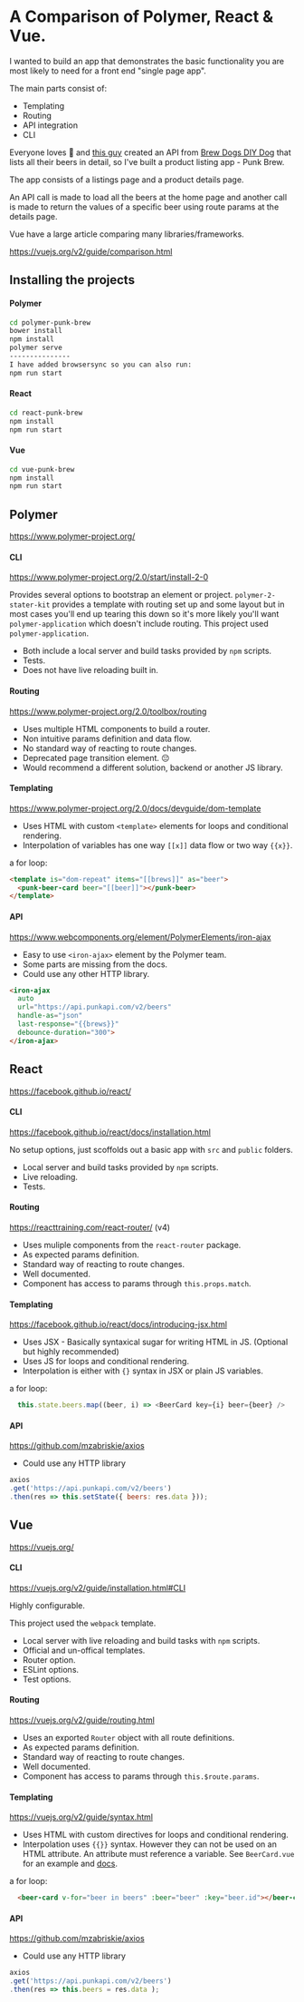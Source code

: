 # A Comparison of Polymer, React & Vue.
I wanted to build an app that demonstrates the basic functionality you are most likely to need for a front end "single page app".

The main parts consist of:
- Templating
- Routing
- API integration
- CLI

Everyone loves :beer: and [this guy](https://github.com/samjbmason/punkapi-db) created an API from [Brew Dogs DIY Dog](https://www.brewdog.com/diydog) that lists all their beers in detail, so I've built a product listing app - Punk Brew.

The app consists of a listings page and a product details page.

An API call is made to load all the beers at the home page and another call is made to return the values
of a specific beer using route params at the details page.

Vue have a large article comparing many libraries/frameworks.

https://vuejs.org/v2/guide/comparison.html


## Installing the projects
#### Polymer
```bash
cd polymer-punk-brew
bower install
npm install
polymer serve
---------------
I have added browsersync so you can also run:
npm run start
```

#### React
```bash
cd react-punk-brew
npm install
npm run start
```

#### Vue
```bash
cd vue-punk-brew
npm install
npm run start
```





## Polymer
https://www.polymer-project.org/

#### CLI
https://www.polymer-project.org/2.0/start/install-2-0

Provides several options to bootstrap an element or project.
`polymer-2-stater-kit` provides a template with routing set up and some layout but in most cases you'll end up tearing this down so it's more likely you'll want `polymer-application` which doesn't include routing.
This project used `polymer-application`.

- Both include a local server and build tasks provided by `npm` scripts.
- Tests.
- Does not have live reloading built in.

#### Routing
https://www.polymer-project.org/2.0/toolbox/routing
- Uses multiple HTML components to build a router.
- Non intuitive params definition and data flow.
- No standard way of reacting to route changes.
- Deprecated page transition element. 😔
- Would recommend a different solution, backend or another JS library.

#### Templating
https://www.polymer-project.org/2.0/docs/devguide/dom-template

- Uses HTML with custom `<template>` elements for loops and conditional rendering.
- Interpolation of variables has one way `[[x]]` data flow or two way `{{x}}`.

a for loop:
```HTML
<template is="dom-repeat" items="[[brews]]" as="beer">
  <punk-beer-card beer="[[beer]]"></punk-beer>
</template>
```

#### API
https://www.webcomponents.org/element/PolymerElements/iron-ajax

- Easy to use `<iron-ajax>` element by the Polymer team.
- Some parts are missing from the docs.
- Could use any other HTTP library.

```HTML    
<iron-ajax
  auto
  url="https://api.punkapi.com/v2/beers"
  handle-as="json"
  last-response="{{brews}}"
  debounce-duration="300">
</iron-ajax>
```





## React
https://facebook.github.io/react/

#### CLI
https://facebook.github.io/react/docs/installation.html

No setup options, just scoffolds out a basic app with `src` and `public` folders.
- Local server and build tasks provided by `npm` scripts.
- Live reloading.
- Tests.

#### Routing
https://reacttraining.com/react-router/ (v4)
- Uses muliple components from the `react-router` package.
- As expected params definition.
- Standard way of reacting to route changes.
- Well documented.
- Component has access to params through `this.props.match`.

#### Templating
https://facebook.github.io/react/docs/introducing-jsx.html

- Uses JSX - Basically syntaxical sugar for writing HTML in JS. (Optional but highly recommended)
- Uses JS for loops and conditional rendering.
- Interpolation is either with `{}` syntax in JSX or plain JS variables.

a for loop:
```javascript
  this.state.beers.map((beer, i) => <BeerCard key={i} beer={beer} />
```

#### API
https://github.com/mzabriskie/axios

- Could use any HTTP library

```javascript
axios
.get('https://api.punkapi.com/v2/beers')
.then(res => this.setState({ beers: res.data }));
```





## Vue
https://vuejs.org/

#### CLI
https://vuejs.org/v2/guide/installation.html#CLI

Highly configurable.

This project used the `webpack` template.

- Local server with live reloading and build tasks with `npm` scripts.
- Official and un-offical templates.
- Router option.
- ESLint options.
- Test options.

#### Routing
https://vuejs.org/v2/guide/routing.html
- Uses an exported `Router` object with all route definitions.
- As expected params definition.
- Standard way of reacting to route changes.
- Well documented.
- Component has access to params through `this.$route.params`.

#### Templating
https://vuejs.org/v2/guide/syntax.html

- Uses HTML with custom directives for loops and conditional rendering.
- Interpolation uses `{{}}` syntax. However they can not be used on an HTML attribute. An attribute must reference a variable. See `BeerCard.vue` for an example and [docs](https://vuejs.org/v2/guide/syntax.html#Attributes).

a for loop:
```HTML
  <beer-card v-for="beer in beers" :beer="beer" :key="beer.id"></beer-card>
```

#### API
https://github.com/mzabriskie/axios

- Could use any HTTP library

```javascript
axios
.get('https://api.punkapi.com/v2/beers')
.then(res => this.beers = res.data );
```
